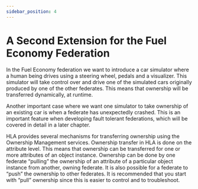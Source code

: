 ```yaml
---
sidebar_position: 4
---
```


# A Second Extension for the Fuel Economy Federation

In the Fuel Economy federation we want to introduce a car simulator where a human being drives using a steering wheel, pedals and a visualizer. This simulator will take control over and drive one of the simulated cars originally produced by one of the other federates. This means that ownership will be transferred dynamically, at runtime.

Another important case where we want one simulator to take ownership of an existing car is when a federate has unexpectedly crashed. This is an important feature when developing fault tolerant federations, which will be covered in detail in a later chapter. 

HLA provides several mechanisms for transferring ownership using the Ownership Management services. Ownership transfer in HLA is done on the attribute level. This means that ownership can be transferred for one or more attributes of an object instance. Ownership can be done by one federate “pulling” the ownership of an attribute of a particular object instance from another, owning federate. It is also possible for a federate to “push” the ownership to other federates. It is recommended that you start with “pull” ownership since this is easier to control and to troubleshoot.
